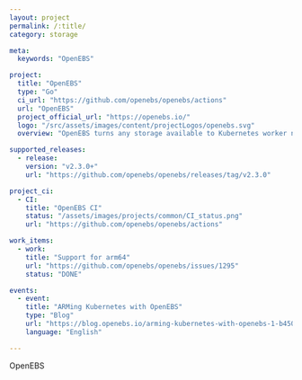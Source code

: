 ```yaml
---
layout: project
permalink: /:title/
category: storage

meta:
  keywords: "OpenEBS"

project:
  title: "OpenEBS"
  type: "Go"
  ci_url: "https://github.com/openebs/openebs/actions"
  url: "OpenEBS"
  project_official_url: "https://openebs.io/"
  logo: "/src/assets/images/content/projectLogos/openebs.svg"
  overview: "OpenEBS turns any storage available to Kubernetes worker nodes into Local or Distributed Kubernetes Persistent Volumes. OpenEBS helps Application and Platform teams easily deploy Kubernetes Stateful Workloads that require fast and highly durable, reliable and scalable Container Attached Storage."

supported_releases:
  - release:
    version: "v2.3.0+"
    url: "https://github.com/openebs/openebs/releases/tag/v2.3.0"

project_ci:
  - CI:
    title: "OpenEBS CI"
    status: "/assets/images/projects/common/CI_status.png"
    url: "https://github.com/openebs/openebs/actions"

work_items:
  - work:
    title: "Support for arm64"
    url: "https://github.com/openebs/openebs/issues/1295"
    status: "DONE"

events:
  - event:
    title: "ARMing Kubernetes with OpenEBS"
    type: "Blog"
    url: "https://blog.openebs.io/arming-kubernetes-with-openebs-1-b450f41e0c1f"
    language: "English"

---
```


<p>OpenEBS</p>
